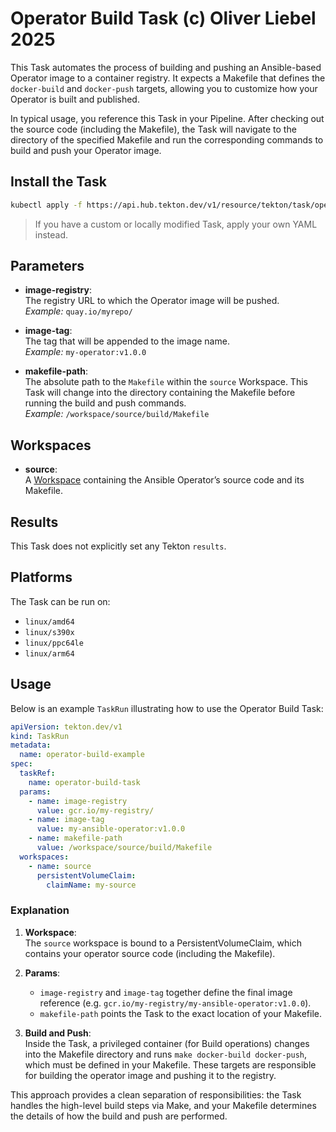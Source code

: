 # Operator Build Task (c) Oliver Liebel 2025

This Task automates the process of building and pushing an Ansible-based Operator
image to a container registry. It expects a Makefile that defines the `docker-build`
and `docker-push` targets, allowing you to customize how your Operator is built
and published.

In typical usage, you reference this Task in your Pipeline. After checking out the
source code (including the Makefile), the Task will navigate to the directory of
the specified Makefile and run the corresponding commands to build and push your
Operator image.

## Install the Task

```bash
kubectl apply -f https://api.hub.tekton.dev/v1/resource/tekton/task/operator-build-task/0.1/raw
```

> If you have a custom or locally modified Task, apply your own YAML instead.

## Parameters

- **image-registry**:  
  The registry URL to which the Operator image will be pushed.  
  *Example:* `quay.io/myrepo/`
  
- **image-tag**:  
  The tag that will be appended to the image name.  
  *Example:* `my-operator:v1.0.0`
  
- **makefile-path**:  
  The absolute path to the `Makefile` within the `source` Workspace. This Task will
  change into the directory containing the Makefile before running the build and
  push commands.  
  *Example:* `/workspace/source/build/Makefile`

## Workspaces

- **source**:  
  A [Workspace](https://github.com/tektoncd/pipeline/blob/main/docs/workspaces.md) containing the Ansible Operator’s source code and its Makefile.

## Results

This Task does not explicitly set any Tekton `results`.

## Platforms

The Task can be run on:
- `linux/amd64`
- `linux/s390x`
- `linux/ppc64le`
- `linux/arm64`

## Usage

Below is an example `TaskRun` illustrating how to use the Operator Build Task:

```yaml
apiVersion: tekton.dev/v1
kind: TaskRun
metadata:
  name: operator-build-example
spec:
  taskRef:
    name: operator-build-task
  params:
    - name: image-registry
      value: gcr.io/my-registry/
    - name: image-tag
      value: my-ansible-operator:v1.0.0
    - name: makefile-path
      value: /workspace/source/build/Makefile
  workspaces:
    - name: source
      persistentVolumeClaim:
        claimName: my-source
```

### Explanation

1. **Workspace**:  
   The `source` workspace is bound to a PersistentVolumeClaim, which contains
   your operator source code (including the Makefile).

2. **Params**:  
   - `image-registry` and `image-tag` together define the final image reference
     (e.g. `gcr.io/my-registry/my-ansible-operator:v1.0.0`).
   - `makefile-path` points the Task to the exact location of your Makefile.

3. **Build and Push**:  
   Inside the Task, a privileged container (for Build operations) changes into the
   Makefile directory and runs `make docker-build docker-push`, which must be
   defined in your Makefile. These targets are responsible for building the
   operator image and pushing it to the registry.

This approach provides a clean separation of responsibilities: the Task handles the
high-level build steps via Make, and your Makefile determines the details of how
the build and push are performed.
